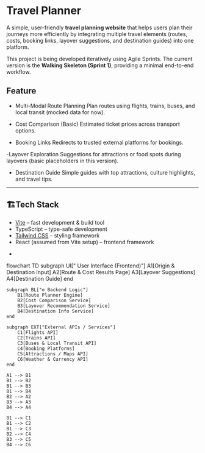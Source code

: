 #  Travel Planner

A simple, user-friendly **travel planning website** that helps users plan their journeys more efficiently by integrating multiple travel elements (routes, costs, booking links, layover suggestions, and destination guides) into one platform.  

This project is being developed iteratively using Agile Sprints. The current version is the **Walking Skeleton (Sprint 1)**, providing a minimal end-to-end workflow.


##  Feature

- Multi-Modal Route Planning
  Plan routes using flights, trains, buses, and local transit (mocked data for now).  

- Cost Comparison (Basic)
  Estimated ticket prices across transport options.  

- Booking Links 
  Redirects to trusted external platforms for bookings.  

-Layover Exploration
  Suggestions for attractions or food spots during layovers (basic placeholders in this version).  

- Destination Guide 
  Simple guides with top attractions, culture highlights, and travel tips.  

---

## 🏗Tech Stack

-  [Vite](https://vitejs.dev/) – fast development & build tool  
-  TypeScript – type-safe development  
-  [Tailwind CSS](https://tailwindcss.com/) – styling framework  
-  React (assumed from Vite setup) – frontend framework
-  ```mermaid
flowchart TD
    subgraph UI[" User Interface (Frontend)"]
        A1[Origin & Destination Input]
        A2[Route & Cost Results Page]
        A3[Layover Suggestions]
        A4[Destination Guide]
    end

    subgraph BL["⚙ Backend Logic"]
        B1[Route Planner Engine]
        B2[Cost Comparison Service]
        B3[Layover Recommendation Service]
        B4[Destination Info Service]
    end

    subgraph EXT["External APIs / Services"]
        C1[Flights API]
        C2[Trains API]
        C3[Buses & Local Transit API]
        C4[Booking Platforms]
        C5[Attractions / Maps API]
        C6[Weather & Currency API]
    end

    A1 --> B1
    B1 --> B2
    B1 --> B3
    B1 --> B4
    B2 --> A2
    B3 --> A3
    B4 --> A4

    B1 --> C1
    B1 --> C2
    B1 --> C3
    B2 --> C4
    B3 --> C5
    B4 --> C6



